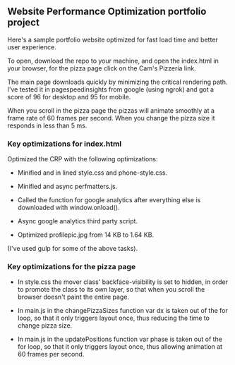 ## Website Performance Optimization portfolio project

Here's a sample portfolio website optimized for fast load time and better user experience.

To open, download the repo to your machine, and open the index.html in your browser, for the pizza page click on the Cam's Pizzeria link.

The main page downloads quickly by minimizing the critical rendering path. I've tested it in pagespeedinsights from google (using ngrok) and got a score of 96 for desktop and 95 for mobile.

When you scroll in the pizza page the pizzas will animate smoothly at a frame rate of 60 frames per second. When you change the pizza size it responds in less than 5 ms.

### Key optimizations for index.html

Optimized the CRP with the following optimizations:

* Minified and in lined style.css and phone-style.css.

* Minified and async perfmatters.js.

* Called the function for google analytics after everything else is downloaded with window.onload().

* Async google analytics third party script.

* Optimized profilepic.jpg from 14 KB to 1.64 KB.

(I've used gulp for some of the above tasks).

### Key optimizations for the pizza page

* In style.css the mover class' backface-visibility is set to hidden, in order to promote the class to its own layer, so that when you scroll the browser doesn't paint the entire page.

* In main.js in the changePizzaSizes function var dx is taken out of the for loop, so that it only triggers layout once, thus reducing the time to change pizza size.

* In main.js in the updatePositions function var phase is taken out of the for loop, so that it only triggers layout once, thus allowing animation at 60 frames per second.
